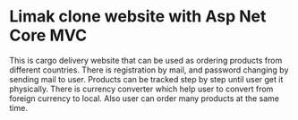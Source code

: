 # Limak clone website with Asp Net Core MVC

This is cargo delivery website that can be used as ordering products from different countries. There is registration by mail, and password changing by sending mail to user. Products can be tracked step by step until user get it physically. There is currency converter which help user to convert from foreign currency to local. Also user can order many products at the same time.
